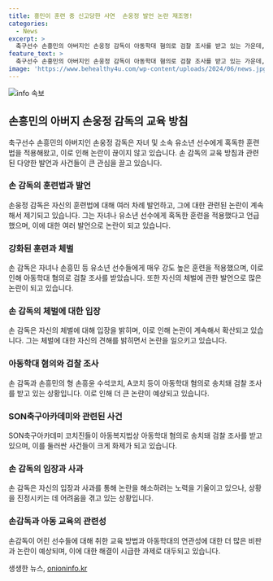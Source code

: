 ```yaml
---
title: 흥민이 훈련 중 신고당한 사연  손웅정 발언 논란 재조명!
categories:
  - News
excerpt: >
  축구선수 손흥민의 아버지인 손웅정 감독이 아동학대 혐의로 검찰 조사를 받고 있는 가운데, 그의 훈련법과 교육 철학이 논란이 되고 있다. 손 감독은 자신의 훈련법이 혹독하다는 지적에 대해 아이들에 대한 사랑이 전제된 행동이었고, 원만한 해결을 위해 노력했지만 합의에 이르지 못했다고 주장하고 있다. 그의 아들 손흥민은 어린 시절에 혹독한 훈련을 받았다고 밝히며, 이를 통해 성장하고 축구 선수로써의 열정을 키웠다고 말했다. 현재는 손 감독과 코치진이 아동학대 혐의로 송치돼 검찰 조사를 받고 있다.
feature_text: >
  축구선수 손흥민의 아버지인 손웅정 감독이 아동학대 혐의로 검찰 조사를 받고 있는 가운데, 그의 훈련법과 교육 철학이 논란이 되고 있다. 손 감독은 자신의 훈련법이 혹독하다는 지적에 대해 아이들에 대한 사랑이 전제된 행동이었고, 원만한 해결을 위해 노력했지만 합의에 이르지 못했다고 주장하고 있다. 그의 아들 손흥민은 어린 시절에 혹독한 훈련을 받았다고 밝히며, 이를 통해 성장하고 축구 선수로써의 열정을 키웠다고 말했다. 현재는 손 감독과 코치진이 아동학대 혐의로 송치돼 검찰 조사를 받고 있다.
image: 'https://www.behealthy4u.com/wp-content/uploads/2024/06/news.jpg'
---
```


<p><img src="https://www.behealthy4u.com/wp-content/uploads/2024/06/news.jpg" alt="info 속보" /></p>

<h2 data-ke-size="size26">손흥민의 아버지 손웅정 감독의 교육 방침</h2>

<p data-ke-size="size16">축구선수 손흥민의 아버지인 손웅정 감독은 자녀 및 소속 유소년 선수에게 혹독한 훈련법을 적용해왔고, 이로 인해 논란이 끊이지 않고 있습니다. 손 감독의 교육 방침과 관련된 다양한 발언과 사건들이 큰 관심을 끌고 있습니다.</p>

<h3 data-ke-size="size24">손 감독의 훈련법과 발언</h3>

<p data-ke-size="size16">손웅정 감독은 자신의 훈련법에 대해 여러 차례 발언하고, 그에 대한 관련된 논란이 계속해서 제기되고 있습니다. 그는 자녀나 유소년 선수에게 혹독한 훈련을 적용했다고 언급했으며, 이에 대한 여러 발언으로 논란이 되고 있습니다.</p>

<h3 data-ke-size="size24">강화된 훈련과 체벌</h3>

<p data-ke-size="size16">손 감독은 자녀나 손흥민 등 유소년 선수들에게 매우 강도 높은 훈련을 적용했으며, 이로 인해 아동학대 혐의로 검찰 조사를 받았습니다. 또한 자신의 체벌에 관한 발언으로 많은 논란이 되고 있습니다.</p>

<h3 data-ke-size="size24">손 감독의 체벌에 대한 입장</h3>

<p data-ke-size="size16">손 감독은 자신의 체벌에 대해 입장을 밝히며, 이로 인해 논란이 계속해서 확산되고 있습니다. 그는 체벌에 대한 자신의 견해를 밝히면서 논란을 일으키고 있습니다.</p>

<h3 data-ke-size="size24">아동학대 혐의와 검찰 조사</h3>

<p data-ke-size="size16">손 감독과 손흥민의 형 손흥윤 수석코치, A코치 등이 아동학대 혐의로 송치돼 검찰 조사를 받고 있는 상황입니다. 이로 인해 더 큰 논란이 예상되고 있습니다.</p>

<h3 data-ke-size="size24">SON축구아카데미와 관련된 사건</h3>

<p data-ke-size="size16">SON축구아카데미 코치진들이 아동복지법상 아동학대 혐의로 송치돼 검찰 조사를 받고 있으며, 이를 둘러싼 사건들이 크게 화제가 되고 있습니다.</p>

<h3 data-ke-size="size24">손 감독의 입장과 사과</h3>

<p data-ke-size="size16">손 감독은 자신의 입장과 사과를 통해 논란을 해소하려는 노력을 기울이고 있으나, 상황을 진정시키는 데 어려움을 겪고 있는 상황입니다.</p>

<h3 data-ke-size="size24">손감독과 아동 교육의 관련성</h3>

<p data-ke-size="size16">손감독이 어린 선수들에 대해 취한 교육 방법과 아동학대의 연관성에 대한 더 많은 비판과 논란이 예상되며, 이에 대한 해결이 시급한 과제로 대두되고 있습니다.</p>
생생한 뉴스, <a href="https://onioninfo.kr" rel="dofollow">onioninfo.kr</a>


